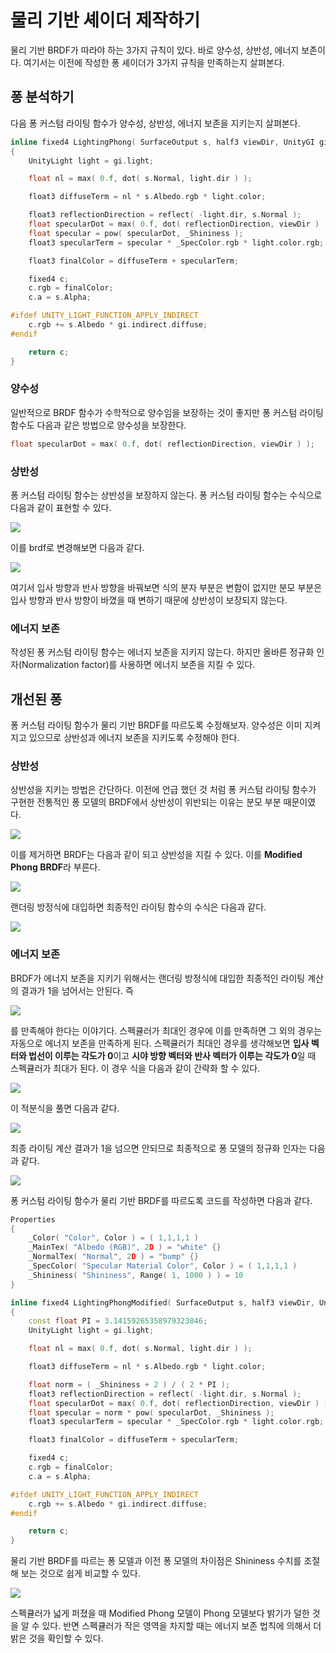 # 물리 기반 셰이더 제작하기

물리 기반 BRDF가 따라야 하는 3가지 규칙이 있다. 바로 양수성, 상반성, 에너지 보존이다. 여기서는 이전에 작성한 퐁 셰이더가 3가지 규칙을 만족하는지 살펴본다.



## 퐁 분석하기

다음 퐁 커스텀 라이팅 함수가 양수성, 상반성, 에너지 보존을 지키는지 살펴본다.

```C++
inline fixed4 LightingPhong( SurfaceOutput s, half3 viewDir, UnityGI gi )
{
    UnityLight light = gi.light;

    float nl = max( 0.f, dot( s.Normal, light.dir ) );

    float3 diffuseTerm = nl * s.Albedo.rgb * light.color;

    float3 reflectionDirection = reflect( -light.dir, s.Normal );
    float specularDot = max( 0.f, dot( reflectionDirection, viewDir ) );
    float specular = pow( specularDot, _Shininess );
    float3 specularTerm = specular * _SpecColor.rgb * light.color.rgb;

    float3 finalColor = diffuseTerm + specularTerm;

    fixed4 c;
    c.rgb = finalColor;
    c.a = s.Alpha;

#ifdef UNITY_LIGHT_FUNCTION_APPLY_INDIRECT
    c.rgb += s.Albedo * gi.indirect.diffuse;
#endif

    return c;
}
```



### 양수성

일반적으로 BRDF 함수가 수학적으로 양수임을 보장하는 것이 좋지만 퐁 커스텀 라이팅 함수도 다음과 같은 방법으로 양수성을 보장한다.

```C++
float specularDot = max( 0.f, dot( reflectionDirection, viewDir ) );
```



### 상반성

퐁 커스텀 라이팅 함수는 상반성을 보장하지 않는다. 퐁 커스텀 라이팅 함수는 수식으로 다음과 같이 표현할 수 있다.

![][01]

이를 brdf로 변경해보면 다음과 같다.

![][02]

여기서 입사 방향과 반사 방향을 바꿔보면 식의 분자 부분은 변함이 없지만 분모 부분은 입사 방향과 반사 방향이 바꼈을 때 변하기 때문에 상반성이 보장되지 않는다.



### 에너지 보존

작성된 퐁 커스텀 라이팅 함수는 에너지 보존을 지키지 않는다. 하지만 올바른 정규화 인자(Normalization factor)를 사용하면 에너지 보존을 지킬 수 있다.



## 개선된 퐁

퐁 커스텀 라이팅 함수가 물리 기반 BRDF를 따르도록 수정해보자. 양수성은 이미 지켜지고 있으므로 상반성과 에너지 보존을 지키도록 수정해야 한다.



### 상반성

상반성을 지키는 방법은 간단하다. 이전에 언급 했던 것 처럼 퐁 커스텀 라이팅 함수가 구현한 전통적인 퐁 모델의 BRDF에서 상반성이 위반되는 이유는 분모 부분 때문이였다.

![][02]

이를 제거하면 BRDF는 다음과 같이 되고 상반성을 지킬 수 있다. 이를 **Modified Phong BRDF**라 부른다.

![][03]

랜더링 방정식에 대입하면 최종적인 라이팅 함수의 수식은 다음과 같다.

![][04]



### 에너지 보존

BRDF가 에너지 보존을 지키기 위해서는 랜더링 방정식에 대입한 최종적인 라이팅 계산의 결과가 1을 넘어서는 안된다. 즉

![][05]

를 만족해야 한다는 이야기다. 스펙큘러가 최대인 경우에 이를 만족하면 그 외의 경우는 자동으로 에너지 보존을 만족하게 된다. 스펙큘러가 최대인 경우를 생각해보면 **입사 벡터와 법선이 이루는 각도가 0**이고 **시야 방향 벡터와 반사 벡터가 이루는 각도가 0**일 때 스펙큘러가 최대가 된다. 이 경우 식을 다음과 같이 간략화 할 수 있다.

![][06]

이 적분식을 풀면 다음과 같다.

![][07]

최종 라이팅 계산 결과가 1을 넘으면 안되므로 최종적으로 퐁 모델의 정규화 인자는 다음과 같다.

![][08]

퐁 커스텀 라이팅 함수가 물리 기반 BRDF를 따르도록 코드를 작성하면 다음과 같다.

```C++
Properties
{
	_Color( "Color", Color ) = ( 1,1,1,1 )
	_MainTex( "Albedo (RGB)", 2D ) = "white" {}
	_NormalTex( "Normal", 2D ) = "bump" {}
	_SpecColor( "Specular Material Color", Color ) = ( 1,1,1,1 )
	_Shininess( "Shininess", Range( 1, 1000 ) ) = 10
}

inline fixed4 LightingPhongModified( SurfaceOutput s, half3 viewDir, UnityGI gi )
{
    const float PI = 3.14159265358979323846;
    UnityLight light = gi.light;

    float nl = max( 0.f, dot( s.Normal, light.dir ) );

    float3 diffuseTerm = nl * s.Albedo.rgb * light.color;

    float norm = ( _Shininess + 2 ) / ( 2 * PI );
    float3 reflectionDirection = reflect( -light.dir, s.Normal );
    float specularDot = max( 0.f, dot( reflectionDirection, viewDir ) );
    float specular = norm * pow( specularDot, _Shininess );
    float3 specularTerm = specular * _SpecColor.rgb * light.color.rgb;

    float3 finalColor = diffuseTerm + specularTerm;

    fixed4 c;
    c.rgb = finalColor;
    c.a = s.Alpha;

#ifdef UNITY_LIGHT_FUNCTION_APPLY_INDIRECT
    c.rgb += s.Albedo * gi.indirect.diffuse;
#endif

    return c;
}
```



물리 기반 BRDF를 따르는 퐁 모델과 이전 퐁 모델의 차이점은 Shininess 수치를 조절해 보는 것으로 쉽게 비교할 수 있다.

![][09]

스펙큘러가 넓게 퍼졌을 때 Modified Phong 모델이 Phong 모델보다 밝기가 덜한 것을 알 수 있다. 반면 스펙큘러가 작은 영역을 차지할 때는 에너지 보존 법칙에 의해서 더 밝은 것을 확인할 수 있다.





[01]: ./Img/09/01.png
[02]: ./Img/09/02.png
[03]: ./Img/09/03.png
[04]: ./Img/09/04.png
[05]: ./Img/09/05.png
[06]: ./Img/09/06.png
[07]: ./Img/09/07.png
[08]: ./Img/09/08.png
[09]: ./Img/09/09.png
